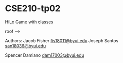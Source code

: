 # CSE210-tp02
HiLo Game with classes

roof
--> 


Authors: 
  Jacob Fisher fis18011@byui.edu
  Joseph Santos san18036@byui.edu 
  
  Spencer Damiano dam17003@byui.edu
  
